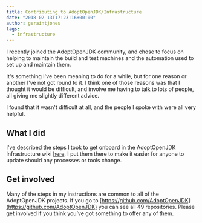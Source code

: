 ```yaml
---
title: Contributing to AdoptOpenJDK/Infrastructure
date: "2018-02-13T17:23:16+00:00"
author: geraintjones
tags:
  - infrastructure
---
```

I recently joined the AdoptOpenJDK community, and chose to focus on helping to maintain the build and test machines and the automation used to set up and maintain them.

It's something I've been meaning to do for a while, but for one reason or another I've not got round to it. I think one of those reasons was that I thought it would be difficult, and involve me having to talk to lots of people, all giving me slightly different advice.

I found that it wasn't difficult at all, and the people I spoke with were all very helpful.

## What I did

I've described the steps I took to get onboard in the AdoptOpenJDK Infrastructure wiki [here](https://github.com/AdoptOpenJDK/openjdk-infrastructure/wiki/How-to-contribute-to-AdoptOpenJDK-Infrastructure). I put them there to make it easier for anyone to update should any processes or tools change.

## Get involved

Many of the steps in my instructions are common to all of the AdoptOpenJDK projects. If you go to [https://github.com/AdoptOpenJDK](https://github.com/AdoptOpenJDK) you can see all 49 repositories. Please get involved if you think you’ve got something to offer any of them.
